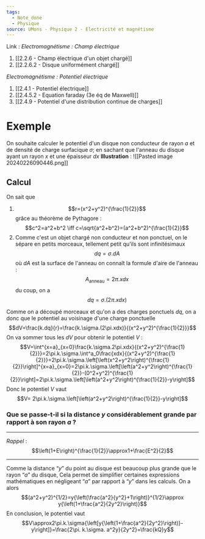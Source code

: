 ```yaml
---
tags:
  - Note_done
  - Physique
source: UMons - Physique 2 - Electricité et magnétisme
---
```


Link :
_Electromagnétisme : Champ électrique_
1. [[2.2.6 - Champ électrique d'un objet chargé]]
1. [[2.2.6.2 - Disque uniformément chargé]]

_Electromagnétisme : Potentiel électrique_
1. [[2.4.1 - Potentiel électrique]]
2. [[2.4.5.2 - Equation faraday (3e éq de Maxwell)]]
3. [[2.4.9 - Potentiel d'une distribution continue de charges]]

# Exemple
On souhaite calculer le potentiel d'un disque non conducteur de rayon $a$ et de densité de charge surfacique $\sigma$; en sachant que l'anneau du disque ayant un rayon $x$ et une épaisseur $dx$ 
**Illustration** : ![[Pasted image 20240226090446.png]]
## Calcul
On sait que 
1. $$r=(x^2+y^2)^{\frac{1}{2}}$$ grâce au théorème de Pythagore : $$c^2=a^2+b^2 \iff c=\sqrt{a^2+b^2}=(a^2+b^2)^{\frac{1}{2}}$$ 
2. Comme c'est un objet chargé non conducteur et non ponctuel, on le sépare en petits morceaux, tellement petit qu'ils sont infinitésimaux   $$dq = \sigma.dA$$ où $dA$ est la surface de l'anneau on connaît la formule d'aire de l'anneau : $$A_{\text{anneau}}=2\pi.xdx$$ du coup, on a $$dq=\sigma.(2\pi.xdx)$$

Comme on a découpé morceaux et qu'on a des charges ponctuels $dq$, on a donc que le potentiel au voisinage d'une charge ponctuelle $$dV=\frac{k.dq}{r}=\frac{k.\sigma.(2\pi.xdx)}{(x^2+y^2)^{\frac{1}{2}}}$$
On va sommer tous les $dV$ pour obtenir le potentiel $V$ : $$V=\int^{x=a}_{x=0}\frac{k.\sigma.2\pi.xdx}{(x^2+y^2)^{\frac{1}{2}}}=2\pi.k.\sigma.\int^a_0\frac{xdx}{(x^2+y^2)^{\frac{1}{2}}}=2\pi.k.\sigma.\left[\left(x^2+y^2\right)^{\frac{1}{2}}\right]^{x=a}_{x=0}=2\pi.k.\sigma.\left[\left(a^2+y^2\right)^{\frac{1}{2}}-(0^2+y^2)^{\frac{1}{2}}\right]=2\pi.k.\sigma.\left[\left(a^2+y^2\right)^{\frac{1}{2}}-y\right]$$ Donc le potentiel $V$ vaut $$V= 2\pi.k.\sigma.\left[\left(a^2+y^2\right)^{\frac{1}{2}}-y\right]$$
### Que se passe-t-il si la distance $y$ considérablement grande par rapport à son rayon $a$ ?
- - -
_Rappel_ :
$$\left(1+E\right)^{\frac{1}{2}}\approx1+\frac{E^2}{2}$$
- - - 
Comme la distance “$y$” du point au disque est beaucoup plus grande que le rayon “$a$” du disque, Cela permet de simplifier certaines expressions mathématiques en négligeant “$a$” par rapport à “$y$” dans les calculs. On a alors $$(a^2+y^2)^{1/2}=y{\left(\frac{a^2}{y^2}+1\right)}^{1/2}\approx y{\left(1+\frac{a^2}{2y^2}\right)}$$ En conclusion, le potentiel vaut $$V\approx2\pi.k.\sigma{\left[y{\left(1+\frac{a^2}{2y^2}\right)}-y\right]}=\frac{2\pi. k.\sigma. a^2y}{2y^2}=\frac{kQ}y$$

